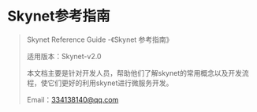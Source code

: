 # Skynet参考指南

> Skynet Reference Guide -《Skynet 参考指南》
>
> 适用版本：Skynet-v2.0
>
> 本文档主要是针对开发人员，帮助他们了解skynet的常用概念以及开发流程，使它们更好的利用skynet进行微服务开发。
>
> Email：334138140@qq.com





